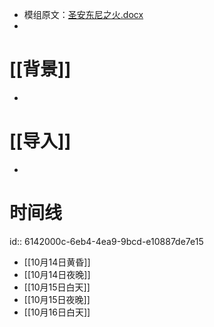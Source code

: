 - 模组原文：[圣安东尼之火.docx](../assets/圣安东尼之火_1630855461593_0.docx)
-
# [[背景]]
-
# [[导入]]
-
# 时间线
id:: 6142000c-6eb4-4ea9-9bcd-e10887de7e15
- [[10月14日黄昏]]
- [[10月14日夜晚]]
- [[10月15日白天]]
- [[10月15日夜晚]]
- [[10月16日白天]]